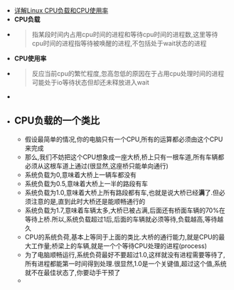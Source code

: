 - [详解Linux CPU负载和CPU使用率](https://cloud.tencent.com/developer/article/1722207)
- **CPU负载**
- > 指某段时间内占用cpu时间的进程和等待cpu时间的进程数,这里等待cpu时间的进程指等待被唤醒的进程,不包括处于wait状态的进程
- **CPU使用率**
- > 反应当前cpu的繁忙程度,忽高忽低的原因在于占用cpu处理时间的进程可能处于io等待状态但却还未释放进入wait
-
- ## CPU负载的一个类比
	- 假设最简单的情况,你的电脑只有一个CPU,所有的运算都必须由这个CPU来完成
	- 那么,我们不妨把这个CPU想象成一座大桥,桥上只有一根车道,所有车辆都必须从这根车道上通过(很显然,这座桥只能单向通行)
	- 系统负载为0,意味着大桥上一辆车都没有
	- 系统负载为0.5,意味着大桥上一半的路段有车
	- 系统负载为1.0,意味着大桥上所有路段都有车,也就是说大桥已经**满**了.但必须注意的是,直到此时大桥还是能顺畅通行的
	- 系统负载为1.7,意味着车辆太多,大桥已被占满,后面还有桥面车辆的70%在等待上桥.所以,系统负载超过1后,后面的车辆就必须等待,负载越高,等待越久
	- CPU的系统负荷,基本上等同于上面的类比.大桥的通行能力,就是CPU的最大工作量;桥梁上的车辆,就是一个个等待CPU处理的进程(process)
	- 为了电脑顺畅运行,系统负荷最好不要超过1.0,这样就没有进程需要等待了,所有进程都能第一时间得到处理.很显然,1.0是一个关键值,超过这个值,系统就不在最佳状态了,你要动手干预了
	-